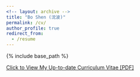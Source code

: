 ```yaml
---
<!-- layout: archive -->
title: "Bo Shen (沈波)"
permalink: /cv/
author_profile: true
redirect_from:
  - /resume
---
```


{% include base_path %}

[Click to View My Up-to-date Curriculum Vitae [PDF]](http://boshen0.github.io/files/BoCV.pdf)

<!-- <embed src="http://boshen0.github.io/files/BoCV.pdf" width="650" height="1800" type='application/pdf'> -->
